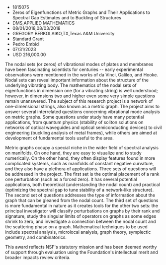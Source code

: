
* 1815075
* Zeros of Eigenfunctions of Metric Graphs and Their Applications to Spectral Gap Estimates and to Buckling of Structures
* DMS,APPLIED MATHEMATICS
* 08/01/2018,08/03/2018
* GREGORY BERKOLAIKO,TX,Texas A&M University
* Standard Grant
* Pedro Embid
* 07/31/2023
* USD 216,000.00

The nodal sets (or zeros) of vibrational modes of plates and membranes have been
fascinating scientists for centuries -- early experimental observations were
mentioned in the works of da Vinci, Galileo, and Hooke. Nodal sets can reveal
important information about the structure of the underlying vibrating body. The
mathematics of the nodal sets of eigenfunctions in dimension one (for a
vibrating string) is well understood; however, in dimensions two and higher even
some very simple questions remain unanswered. The subject of this research
project is a network of one-dimensional strings, also known as a metric graph.
The project aims to answer several interrelated questions concerning vibrational
mode analysis on metric graphs. Some questions under study have many potential
applications, from quantum physics (stability of soliton solutions on networks
of optical waveguides and optical semiconducting devices) to civil engineering
(buckling analysis of metal frames), while others are aimed at development of
fundamental tools useful to the area.

Metric graphs occupy a special niche in the wider field of spectral analysis on
manifolds. On one hand, they are easy to visualize and to study numerically. On
the other hand, they often display features found in more complicated systems,
such as manifolds of constant negative curvature, and they also have a plethora
of applications. Three sets of questions will be addressed in the project. The
first set is the optimal placement of a rank one perturbation (such as a forced
zero). It has several potential applications, both theoretical (understanding
the nodal count) and practical (optimizing the spectral gap to tune stability of
a network-like structure). The second set of questions addresses the type of
information about the graph that can be gleaned from the nodal count. The third
set of questions is more fundamental in nature as it creates tools for the other
two sets: the principal investigator will classify perturbations on graphs by
their rank and signature, study the singular limits of operators on graphs as
some edges shrink to zero, and investigate a connection between the nodal count
and the scattering phase on a graph. Mathematical techniques to be used include
spectral analysis, microlocal analysis, graph theory, symplectic geometry, and
combinatorics.

This award reflects NSF's statutory mission and has been deemed worthy of
support through evaluation using the Foundation's intellectual merit and broader
impacts review criteria.
